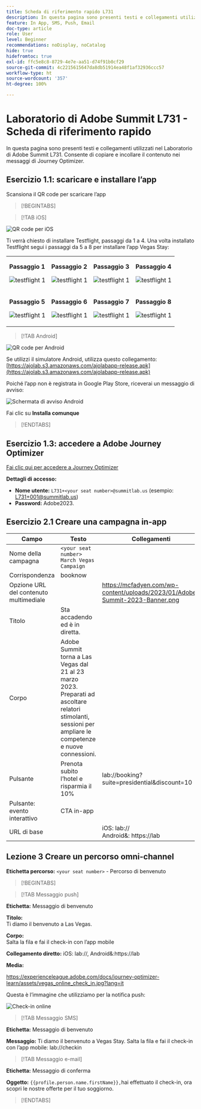 ```yaml
---
title: Scheda di riferimento rapido L731
description: In questa pagina sono presenti testi e collegamenti utilizzati nel Laboratorio di Adobe Summit L731.
feature: In App, SMS, Push, Email
doc-type: article
role: User
level: Beginner
recommendations: noDisplay, noCatalog
hide: true
hidefromtoc: true
exl-id: ffc5e8c8-8729-4e7e-aa51-d74f91b0cf29
source-git-commit: 4c2215615647da8db51914ea48f1af32936ccc57
workflow-type: ht
source-wordcount: '357'
ht-degree: 100%

---
```


# Laboratorio di Adobe Summit L731 - Scheda di riferimento rapido

In questa pagina sono presenti testi e collegamenti utilizzati nel Laboratorio di Adobe Summit L731. Consente di copiare e incollare il contenuto nei messaggi di Journey Optimizer.

## Esercizio 1.1: scaricare e installare l’app

Scansiona il QR code per scaricare l’app

>[!BEGINTABS]

>[!TAB iOS]

![QR code per iOS](/help/assets/lab731-ios-qr-code.png)

Ti verrà chiesto di installare Testflight, passaggi da 1 a 4. Una volta installato Testflight segui i passaggi da 5 a 8 per installare l’app Vegas Stay:

<table>
<tr>
</tr>
<tr>
<td>
 <div>
      <p>
      <b>Passaggio 1 </b>
      <p>
      <a>
        <img alt="testflight 1" src="../assets/l731-ios-install/ios-install-1.png"/>
      </a>
      </div>
  </td>
  <td>
 <div>
      <p>
      <b>Passaggio 2 </b>
      <p>
      <a>
        <img alt="testflight 1" src="../assets/l731-ios-install/ios-install-2.PNG"/>
      </a>
      </div>
  </td>
  <td>
 <div>
      <p>
      <b>Passaggio 3 </b>
      <p>
      <a>
        <img alt="testflight 1" src="../assets/l731-ios-install/ios-install-3.PNG"/>
      </a>
      </div>
  </td>
  <td>
 <div>
      <p>
      <b>Passaggio 4 </b>
      <p>
      <a>
        <img alt="testflight 1" src="../assets/l731-ios-install/ios-install-4.PNG"/>
      </a>
      </div>
  </td>
  </tr>
  <tr>
<td>
 <div>
      <p>
      <b>Passaggio 5 </b>
      <p>
      <a>
        <img alt="testflight 1" src="../assets/l731-ios-install/ios-install-5.PNG"/>
      </a>
      </div>
  </td>
  <td>
 <div>
      <p>
      <a>
<b>Passaggio 6 </b>
      <p>
        <img alt="testflight 1" src="../assets/l731-ios-install/ios-install-6.PNG"/>
      </a>
      </div>
  </td>
  <td>
 <div>
      <p>
      <a>
<b>Passaggio 7 </b>
      <p>
        <img alt="testflight 1" src="../assets/l731-ios-install/ios-install-7.PNG"/>
      </a>
      </div>
  </td>
  <td>
 <div>
      <p>
      <a>
<b>Passaggio 8 </b>
      <p>
        <img alt="testflight 1" src="../assets/l731-ios-install/ios-install-8.PNG"/>
      </a>
      </div>
  </td>
  </tr>
</table>

>[!TAB Android]

![QR code per Android](/help/assets/lab731-android-qr-code.png)

Se utilizzi il simulatore Android, utilizza questo collegamento: [https://ajolab.s3.amazonaws.com/ajolabapp-release.apk](https://ajolab.s3.amazonaws.com/ajolabapp-release.apk)

Poiché l’app non è registrata in Google Play Store, riceverai un messaggio di avviso:

![Schermata di avviso Android](/help/assets/lab731-install-android.png)

Fai clic su **Installa comunque**

>[!ENDTABS]

## Esercizio 1.3: accedere a Adobe Journey Optimizer

[Fai clic qui per accedere a Journey Optimizer](https://experience.adobe.com/#/@techmarketingdemos/sname:summit-2023-ajo-lab/journey-optimizer/home)

**Dettagli di accesso:**

* **Nome utente:** `L731+<your seat number>@summitlab.us` (esempio: L731+001@summitlab.us)
* **Password:** Adobe2023.


## Esercizio 2.1 Creare una campagna in-app

| Campo | Testo | Collegamenti |
|----|----|----|
| Nome della campagna | `<your seat number> March Vegas Campaign` |  |
| Corrispondenza | booknow |  |
| Opzione URL del contenuto multimediale |  | https://mcfadyen.com/wp-content/uploads/2023/01/Adobe-Summit-2023-Banner.png |
| Titolo | Sta accadendo ed è in diretta. |  |
| Corpo | Adobe Summit torna a Las Vegas dal 21 al 23 marzo 2023. Preparati ad ascoltare relatori stimolanti, sessioni per ampliare le competenze e nuove connessioni. |  |
| Pulsante | Prenota subito l’hotel e risparmia il 10% | lab://booking?suite=presidential&amp;discount=10 |
| Pulsante: evento interattivo | CTA in-app |  |
| URL di base |  | iOS: lab:// <br>Android&amp;: https://lab |


## Lezione 3 Creare un percorso omni-channel

**Etichetta percorso:**
`<your seat number>` - Percorso di benvenuto

>[!BEGINTABS]

>[!TAB Messaggio push]

**Etichetta:**
Messaggio di benvenuto

**Titolo:**\
Ti diamo il benvenuto a Las Vegas.

**Corpo:**\
Salta la fila e fai il check-in con l’app mobile

**Collegamento diretto:** iOS: lab://, Android&amp;:https://lab

**Media:**

https://experienceleague.adobe.com/docs/journey-optimizer-learn/assets/vegas_online_check_in.jpg?lang=it


Questa è l’immagine che utilizziamo per la notifica push:

![Check-in online](/help/assets/vegas_online_check_in.jpg)

>[!TAB Messaggio SMS]

**Etichetta:**
Messaggio di benvenuto

**Messaggio:**
Ti diamo il benvenuto a Vegas Stay. Salta la fila e fai il check-in con l’app mobile: lab://checkin

>[!TAB Messaggio e-mail]

**Etichetta:**
Messaggio di conferma

**Oggetto:**
`{{profile.person.name.firstName}},`hai effettuato il check-in, ora scopri le nostre offerte per il tuo soggiorno.

>[!ENDTABS]
